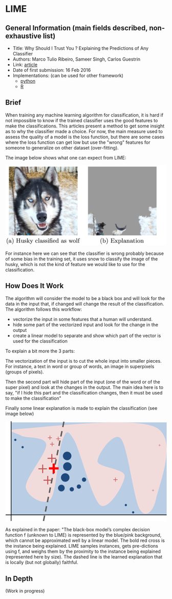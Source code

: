 # LIME

## General Information (main fields described, non-exhaustive list)

- Title: Why Should I Trust You ? Explaining the Predictions of Any Classifier
- Authors: Marco Tulio Ribeiro, Sameer Singh, Carlos Guestrin
- Link: [article](https://arxiv.org/abs/1602.04938)
- Date of first submission: 16 Feb 2016
- Implementations: (can be used for other framework)
  - [python](https://github.com/marcotcr/lime/tree/master/lime)
  - [R](https://github.com/thomasp85/lime)

## Brief

When training any machine learning algorithm for classification, it is hard if not impossible to know if the trained classifier uses the good features to make the classifications. This articles present a method to get some insight as to why the classifier made a choice. For now, the main measure used to assess the quality of a model is the loss function, but there are some cases where the loss function can get low but use the "wrong" features for someone to generalize on other dataset (over-fitting).

The image below shows what one can expect from LIME:

![Husky](https://github.com/D3lt4lph4/papers/blob/master/docs/images/knowingyournetwork/LIME/husky.png?raw=true "Husky explanation")

For instance here we can see that the classifier is wrong probably because of some bias in the training set, it uses snow to classify the image of the husky, which is not the kind of feature we would like to use for the classification.

## How Does It Work

The algorithm will consider the model to be a black box and will look for the data in the input that, if changed will change the result of the classification. The algorithm follows this workflow:

- vectorize the input in some features that a human will understand.
- hide some part of the vectorized input and look for the change in the output
- create a linear model to separate and show which part of the vector is used for the classification

To explain a bit more the 3 parts:

The vectorization of the input is to cut the whole input into smaller pieces. For instance, a text in word or group of words, an image in superpixels (groups of pixels).

Then the second part will hide part of the input (one of the word or of the super pixel) and look at the changes in the output. The main idea here is to say, "if I hide this part and the classification changes, then it must be used to make the classification"

Finally some linear explanation is made to explain the classification (see image below)

![Husky](https://github.com/D3lt4lph4/papers/blob/master/docs/images/knowingyournetwork/LIME/separation.png?raw=true "Husky explanation")

As explained in the paper: "The black-box model’s complex decision function f (unknown to LIME) is represented by the blue/pink background, which cannot be approximated well by a linear model.  The bold red cross is the instance being explained. LIME samples instances, gets pre-dictions using f, and weighs them by the proximity to the  instance  being  explained  (represented  here by size).  The dashed line is the learned explanation that is locally (but not globally) faithful.

## In Depth

(Work in progress)